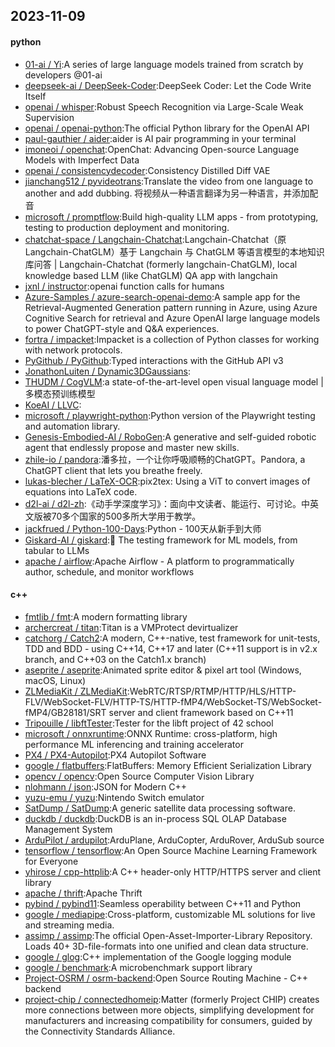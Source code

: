 ## 2023-11-09

#### python
* [01-ai / Yi](https://github.com/01-ai/Yi):A series of large language models trained from scratch by developers @01-ai
* [deepseek-ai / DeepSeek-Coder](https://github.com/deepseek-ai/DeepSeek-Coder):DeepSeek Coder: Let the Code Write Itself
* [openai / whisper](https://github.com/openai/whisper):Robust Speech Recognition via Large-Scale Weak Supervision
* [openai / openai-python](https://github.com/openai/openai-python):The official Python library for the OpenAI API
* [paul-gauthier / aider](https://github.com/paul-gauthier/aider):aider is AI pair programming in your terminal
* [imoneoi / openchat](https://github.com/imoneoi/openchat):OpenChat: Advancing Open-source Language Models with Imperfect Data
* [openai / consistencydecoder](https://github.com/openai/consistencydecoder):Consistency Distilled Diff VAE
* [jianchang512 / pyvideotrans](https://github.com/jianchang512/pyvideotrans):Translate the video from one language to another and add dubbing. 将视频从一种语言翻译为另一种语言，并添加配音
* [microsoft / promptflow](https://github.com/microsoft/promptflow):Build high-quality LLM apps - from prototyping, testing to production deployment and monitoring.
* [chatchat-space / Langchain-Chatchat](https://github.com/chatchat-space/Langchain-Chatchat):Langchain-Chatchat（原Langchain-ChatGLM）基于 Langchain 与 ChatGLM 等语言模型的本地知识库问答 | Langchain-Chatchat (formerly langchain-ChatGLM), local knowledge based LLM (like ChatGLM) QA app with langchain
* [jxnl / instructor](https://github.com/jxnl/instructor):openai function calls for humans
* [Azure-Samples / azure-search-openai-demo](https://github.com/Azure-Samples/azure-search-openai-demo):A sample app for the Retrieval-Augmented Generation pattern running in Azure, using Azure Cognitive Search for retrieval and Azure OpenAI large language models to power ChatGPT-style and Q&A experiences.
* [fortra / impacket](https://github.com/fortra/impacket):Impacket is a collection of Python classes for working with network protocols.
* [PyGithub / PyGithub](https://github.com/PyGithub/PyGithub):Typed interactions with the GitHub API v3
* [JonathonLuiten / Dynamic3DGaussians](https://github.com/JonathonLuiten/Dynamic3DGaussians):
* [THUDM / CogVLM](https://github.com/THUDM/CogVLM):a state-of-the-art-level open visual language model | 多模态预训练模型
* [KoeAI / LLVC](https://github.com/KoeAI/LLVC):
* [microsoft / playwright-python](https://github.com/microsoft/playwright-python):Python version of the Playwright testing and automation library.
* [Genesis-Embodied-AI / RoboGen](https://github.com/Genesis-Embodied-AI/RoboGen):A generative and self-guided robotic agent that endlessly propose and master new skills.
* [zhile-io / pandora](https://github.com/zhile-io/pandora):潘多拉，一个让你呼吸顺畅的ChatGPT。Pandora, a ChatGPT client that lets you breathe freely.
* [lukas-blecher / LaTeX-OCR](https://github.com/lukas-blecher/LaTeX-OCR):pix2tex: Using a ViT to convert images of equations into LaTeX code.
* [d2l-ai / d2l-zh](https://github.com/d2l-ai/d2l-zh):《动手学深度学习》：面向中文读者、能运行、可讨论。中英文版被70多个国家的500多所大学用于教学。
* [jackfrued / Python-100-Days](https://github.com/jackfrued/Python-100-Days):Python - 100天从新手到大师
* [Giskard-AI / giskard](https://github.com/Giskard-AI/giskard):🐢 The testing framework for ML models, from tabular to LLMs
* [apache / airflow](https://github.com/apache/airflow):Apache Airflow - A platform to programmatically author, schedule, and monitor workflows

#### c++
* [fmtlib / fmt](https://github.com/fmtlib/fmt):A modern formatting library
* [archercreat / titan](https://github.com/archercreat/titan):Titan is a VMProtect devirtualizer
* [catchorg / Catch2](https://github.com/catchorg/Catch2):A modern, C++-native, test framework for unit-tests, TDD and BDD - using C++14, C++17 and later (C++11 support is in v2.x branch, and C++03 on the Catch1.x branch)
* [aseprite / aseprite](https://github.com/aseprite/aseprite):Animated sprite editor & pixel art tool (Windows, macOS, Linux)
* [ZLMediaKit / ZLMediaKit](https://github.com/ZLMediaKit/ZLMediaKit):WebRTC/RTSP/RTMP/HTTP/HLS/HTTP-FLV/WebSocket-FLV/HTTP-TS/HTTP-fMP4/WebSocket-TS/WebSocket-fMP4/GB28181/SRT server and client framework based on C++11
* [Tripouille / libftTester](https://github.com/Tripouille/libftTester):Tester for the libft project of 42 school
* [microsoft / onnxruntime](https://github.com/microsoft/onnxruntime):ONNX Runtime: cross-platform, high performance ML inferencing and training accelerator
* [PX4 / PX4-Autopilot](https://github.com/PX4/PX4-Autopilot):PX4 Autopilot Software
* [google / flatbuffers](https://github.com/google/flatbuffers):FlatBuffers: Memory Efficient Serialization Library
* [opencv / opencv](https://github.com/opencv/opencv):Open Source Computer Vision Library
* [nlohmann / json](https://github.com/nlohmann/json):JSON for Modern C++
* [yuzu-emu / yuzu](https://github.com/yuzu-emu/yuzu):Nintendo Switch emulator
* [SatDump / SatDump](https://github.com/SatDump/SatDump):A generic satellite data processing software.
* [duckdb / duckdb](https://github.com/duckdb/duckdb):DuckDB is an in-process SQL OLAP Database Management System
* [ArduPilot / ardupilot](https://github.com/ArduPilot/ardupilot):ArduPlane, ArduCopter, ArduRover, ArduSub source
* [tensorflow / tensorflow](https://github.com/tensorflow/tensorflow):An Open Source Machine Learning Framework for Everyone
* [yhirose / cpp-httplib](https://github.com/yhirose/cpp-httplib):A C++ header-only HTTP/HTTPS server and client library
* [apache / thrift](https://github.com/apache/thrift):Apache Thrift
* [pybind / pybind11](https://github.com/pybind/pybind11):Seamless operability between C++11 and Python
* [google / mediapipe](https://github.com/google/mediapipe):Cross-platform, customizable ML solutions for live and streaming media.
* [assimp / assimp](https://github.com/assimp/assimp):The official Open-Asset-Importer-Library Repository. Loads 40+ 3D-file-formats into one unified and clean data structure.
* [google / glog](https://github.com/google/glog):C++ implementation of the Google logging module
* [google / benchmark](https://github.com/google/benchmark):A microbenchmark support library
* [Project-OSRM / osrm-backend](https://github.com/Project-OSRM/osrm-backend):Open Source Routing Machine - C++ backend
* [project-chip / connectedhomeip](https://github.com/project-chip/connectedhomeip):Matter (formerly Project CHIP) creates more connections between more objects, simplifying development for manufacturers and increasing compatibility for consumers, guided by the Connectivity Standards Alliance.
